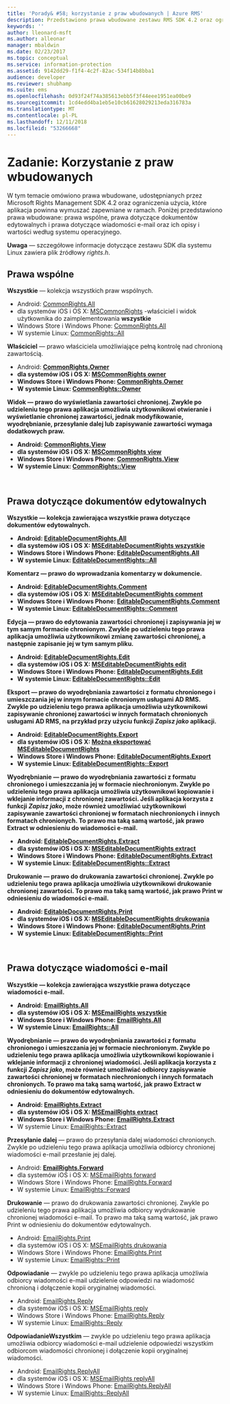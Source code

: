 ```yaml
---
title: 'Porady& #58; korzystanie z praw wbudowanych | Azure RMS'
description: Przedstawiono prawa wbudowane zestawu RMS SDK 4.2 oraz ograniczenia użycia, które aplikacja powinna wymuszać zapewniane w ramach.
keywords: ''
author: lleonard-msft
ms.author: alleonar
manager: mbaldwin
ms.date: 02/23/2017
ms.topic: conceptual
ms.service: information-protection
ms.assetid: 9142dd29-f1f4-4c2f-82ac-534f14b8bba1
audience: developer
ms.reviewer: shubhamp
ms.suite: ems
ms.openlocfilehash: 0d93f24f74a385613ebb5f3f44eee1951ea00be9
ms.sourcegitcommit: 1cd4edd4ba1eb5e10cb61628029213eda316783a
ms.translationtype: MT
ms.contentlocale: pl-PL
ms.lasthandoff: 12/11/2018
ms.locfileid: "53266668"
---
```

# <a name="how-to-use-built-in-rights"></a>Zadanie: Korzystanie z praw wbudowanych

W tym temacie omówiono prawa wbudowane, udostępnianych przez Microsoft Rights Management SDK 4.2 oraz ograniczenia użycia, które aplikacja powinna wymuszać zapewniane w ramach. Poniżej przedstawiono prawa wbudowane: prawa wspólne, prawa dotyczące dokumentów edytowalnych i prawa dotyczące wiadomości e-mail oraz ich opisy i wartości według systemu operacyjnego.

**Uwaga** — szczegółowe informacje dotyczące zestawu SDK dla systemu Linux zawiera plik źródłowy *rights.h*.

## <a name="common-rights"></a>Prawa wspólne

**Wszystkie** — kolekcja wszystkich praw wspólnych.
- Android: [CommonRights.All](https://msdn.microsoft.com/library/dn758258.aspx)
- dla systemów iOS i OS X: [MSCommonRights](https://msdn.microsoft.com/library/dn758314.aspx) -właściciel i widok użytkownika do zaimplementowania **wszystkie**
- Windows Store i Windows Phone: [CommonRights.All</strong>](https://msdn.microsoft.com/library/microsoft.rightsmanagement.commonrights.all.aspx)
- W systemie Linux: [CommonRights::All](https://azuread.github.io/rms-sdk-for-cpp/classrmscore_1_1modernapi_1_1CommonRights.html)

**Właściciel** — prawo właściciela umożliwiające pełną kontrolę nad chronioną zawartością.
- Android: [<strong>CommonRights.Owner](https://msdn.microsoft.com/library/dn758258.aspx)
- dla systemów iOS i OS X: [MSCommonRights owner](https://msdn.microsoft.com/library/dn758314.aspx)
- Windows Store i Windows Phone: [CommonRights.Owner](https://msdn.microsoft.com/library/microsoft.rightsmanagement.commonrights.owner.aspx)
- W systemie Linux: [CommonRights::Owner](https://azuread.github.io/rms-sdk-for-cpp/classrmscore_1_1modernapi_1_1CommonRights.html)

**Widok** — prawo do wyświetlania zawartości chronionej. Zwykle po udzieleniu tego prawa aplikacja umożliwia użytkownikowi otwieranie i wyświetlanie chronionej zawartości, jednak modyfikowanie, wyodrębnianie, przesyłanie dalej lub zapisywanie zawartości wymaga dodatkowych praw.

- Android: [CommonRights.View](https://msdn.microsoft.com/library/dn758258.aspx)
- dla systemów iOS i OS X: [MSCommonRights view](https://msdn.microsoft.com/library/dn758314.aspx)
- Windows Store i Windows Phone: [CommonRights.View](https://msdn.microsoft.com/library/microsoft.rightsmanagement.commonrights.view.aspx)
- W systemie Linux: [CommonRights::View](https://azuread.github.io/rms-sdk-for-cpp/classrmscore_1_1modernapi_1_1CommonRights.html)</li>

 

## <a name="editable-document-rights"></a>Prawa dotyczące dokumentów edytowalnych
**Wszystkie** — kolekcja zawierająca wszystkie prawa dotyczące dokumentów edytowalnych.
- Android: [EditableDocumentRights.All](https://msdn.microsoft.com/library/dn758284.aspx)
- dla systemów iOS i OS X: [MSEditableDocumentRights wszystkie](https://msdn.microsoft.com/library/dn758318.aspx)
- Windows Store i Windows Phone: [EditableDocumentRights.All](https://msdn.microsoft.com/library/microsoft.rightsmanagement.editabledocumentrights.all.aspx)
- W systemie Linux: [EditableDocumentRights::All](https://azuread.github.io/rms-sdk-for-cpp/classrmscore_1_1modernapi_1_1EditableDocumentRights.html)

**Komentarz** — prawo do wprowadzania komentarzy w dokumencie.
- Android: [EditableDocumentRights.Comment](https://msdn.microsoft.com/library/dn758284.aspx)
- dla systemów iOS i OS X: [MSEditableDocumentRights comment](https://msdn.microsoft.com/library/dn758318.aspx)
- Windows Store i Windows Phone: [EditableDocumentRights.Comment](https://msdn.microsoft.com/library/microsoft.rightsmanagement.editabledocumentrights.comment.aspx)
- W systemie Linux: [EditableDocumentRights::Comment](https://azuread.github.io/rms-sdk-for-cpp/classrmscore_1_1modernapi_1_1EditableDocumentRights.html)

**Edycja** — prawo do edytowania zawartości chronionej i zapisywania jej w tym samym formacie chronionym. Zwykle po udzieleniu tego prawa aplikacja umożliwia użytkownikowi zmianę zawartości chronionej, a następnie zapisanie jej w tym samym pliku.
- Android: [EditableDocumentRights.Edit](https://msdn.microsoft.com/library/dn758284.aspx)
- dla systemów iOS i OS X: [MSEditableDocumentRights edit](https://msdn.microsoft.com/library/dn758318.aspx)
- Windows Store i Windows Phone: [EditableDocumentRights.Edit](https://msdn.microsoft.com/library/microsoft.rightsmanagement.editabledocumentrights.edit.aspx)
- W systemie Linux: [EditableDocumentRights::Edit](https://azuread.github.io/rms-sdk-for-cpp/classrmscore_1_1modernapi_1_1EditableDocumentRights.html)

**Eksport** — prawo do wyodrębniania zawartości z formatu chronionego i umieszczania jej w innym formacie chronionym usługami AD RMS. Zwykle po udzieleniu tego prawa aplikacja umożliwia użytkownikowi zapisywanie chronionej zawartości w innych formatach chronionych usługami AD RMS, na przykład przy użyciu funkcji *Zapisz jako* aplikacji.

- Android: [EditableDocumentRights.Export](https://msdn.microsoft.com/library/dn758284.aspx)
- dla systemów iOS i OS X: [Można eksportować MSEditableDocumentRights](https://msdn.microsoft.com/library/dn758318.aspx)
- Windows Store i Windows Phone: [EditableDocumentRights.Export](https://msdn.microsoft.com/library/microsoft.rightsmanagement.editabledocumentrights.export.aspx)
- W systemie Linux: [EditableDocumentRights::Export](https://azuread.github.io/rms-sdk-for-cpp/classrmscore_1_1modernapi_1_1EditableDocumentRights.html)

**Wyodrębnianie** — prawo do wyodrębniania zawartości z formatu chronionego i umieszczania jej w formacie niechronionym. Zwykle po udzieleniu tego prawa aplikacja umożliwia użytkownikowi kopiowanie i wklejanie informacji z chronionej zawartości. Jeśli aplikacja korzysta z funkcji <em>Zapisz jako</em>, może również umożliwiać użytkownikowi zapisywanie zawartości chronionej w formatach niechronionych i innych formatach chronionych. To prawo ma taką samą wartość, jak prawo Extract w odniesieniu do wiadomości e-mail.

- Android: [EditableDocumentRights.Extract](https://msdn.microsoft.com/library/dn758284.aspx)
- dla systemów iOS i OS X: [MSEditableDocumentRights extract](https://msdn.microsoft.com/library/dn758318.aspx)
- Windows Store i Windows Phone: [EditableDocumentRights.Extract](https://msdn.microsoft.com/library/microsoft.rightsmanagement.editabledocumentrights.extract.aspx)
- W systemie Linux: [EditableDocumentRights::Extract](https://azuread.github.io/rms-sdk-for-cpp/classrmscore_1_1modernapi_1_1EditableDocumentRights.html)

**Drukowanie** — prawo do drukowania zawartości chronionej. Zwykle po udzieleniu tego prawa aplikacja umożliwia użytkownikowi drukowanie chronionej zawartości. To prawo ma taką samą wartość, jak prawo Print w odniesieniu do wiadomości e-mail.

- Android: [EditableDocumentRights.Print](https://msdn.microsoft.com/library/dn758284.aspx)
- dla systemów iOS i OS X: [MSEditableDocumentRights drukowania](https://msdn.microsoft.com/library/dn758318.aspx)
- Windows Store i Windows Phone: [EditableDocumentRights.Print](https://msdn.microsoft.com/library/microsoft.rightsmanagement.editabledocumentrights.print.aspx)
- W systemie Linux: [EditableDocumentRights::Print](https://azuread.github.io/rms-sdk-for-cpp/classrmscore_1_1modernapi_1_1EditableDocumentRights.html)

 

## <a name="email-rights"></a>Prawa dotyczące wiadomości e-mail

**Wszystkie** — kolekcja zawierająca wszystkie prawa dotyczące wiadomości e-mail.
- Android: [EmailRights.All](https://msdn.microsoft.com/library/dn758285.aspx)
- dla systemów iOS i OS X: [MSEmailRights wszystkie](https://msdn.microsoft.com/library/dn758319.aspx)
- Windows Store i Windows Phone: [EmailRights.All](https://msdn.microsoft.com/library/microsoft.rightsmanagement.emailrights.all.aspx)
- W systemie Linux: [EmailRights::All](https://azuread.github.io/rms-sdk-for-cpp/classrmscore_1_1modernapi_1_1EmailRights.html)

**Wyodrębnianie** — prawo do wyodrębniania zawartości z formatu chronionego i umieszczania jej w formacie niechronionym. Zwykle po udzieleniu tego prawa aplikacja umożliwia użytkownikowi kopiowanie i wklejanie informacji z chronionej wiadomości. Jeśli aplikacja korzysta z funkcji <em>Zapisz jako</em>, może również umożliwiać odbiorcy zapisywanie zawartości chronionej w formatach niechronionych i innych formatach chronionych. To prawo ma taką samą wartość, jak prawo Extract w odniesieniu do dokumentów edytowalnych.

- Android: [EmailRights.Extract](https://msdn.microsoft.com/library/dn758285.aspx)
- dla systemów iOS i OS X: [MSEmailRights extract](https://msdn.microsoft.com/library/dn758319.aspx)
- Windows Store i Windows Phone: [EmailRights.Extract</strong>](https://msdn.microsoft.com/library/microsoft.rightsmanagement.emailrights.extract.aspx)
- W systemie Linux: [EmailRights::Extract](https://azuread.github.io/rms-sdk-for-cpp/classrmscore_1_1modernapi_1_1EmailRights.html)

**Przesyłanie dalej** — prawo do przesyłania dalej wiadomości chronionych. Zwykle po udzieleniu tego prawa aplikacja umożliwia odbiorcy chronionej wiadomości e-mail przesłanie jej dalej.
- Android: [<strong>EmailRights.Forward</strong>](https://msdn.microsoft.com/library/dn758285.aspx)
- dla systemów iOS i OS X: [MSEmailRights forward](https://msdn.microsoft.com/library/dn758319.aspx)
- Windows Store i Windows Phone: [EmailRights.Forward](https://msdn.microsoft.com/library/microsoft.rightsmanagement.emailrights.forward.aspx)
- W systemie Linux: [EmailRights::Forward](https://azuread.github.io/rms-sdk-for-cpp/classrmscore_1_1modernapi_1_1EmailRights.html)

**Drukowanie** — prawo do drukowania zawartości chronionej. Zwykle po udzieleniu tego prawa aplikacja umożliwia odbiorcy wydrukowanie chronionej wiadomości e-mail. To prawo ma taką samą wartość, jak prawo Print w odniesieniu do dokumentów edytowalnych.

- Android: [EmailRights.Print](https://msdn.microsoft.com/library/dn758285.aspx)
- dla systemów iOS i OS X: [MSEmailRights drukowania](https://msdn.microsoft.com/library/dn758319.aspx)
- Windows Store i Windows Phone: [EmailRights.Print](https://msdn.microsoft.com/library/microsoft.rightsmanagement.emailrights.print.aspx)
- W systemie Linux: [EmailRights::Print](https://azuread.github.io/rms-sdk-for-cpp/classrmscore_1_1modernapi_1_1EmailRights.html)

**Odpowiadanie** — zwykle po udzieleniu tego prawa aplikacja umożliwia odbiorcy wiadomości e-mail udzielenie odpowiedzi na wiadomość chronioną i dołączenie kopii oryginalnej wiadomości.

- Android: [EmailRights.Reply](https://msdn.microsoft.com/library/dn758285.aspx)
- dla systemów iOS i OS X: [MSEmailRights reply](https://msdn.microsoft.com/library/dn758319.aspx)
- Windows Store i Windows Phone: [EmailRights.Reply](https://msdn.microsoft.com/library/microsoft.rightsmanagement.emailrights.reply.aspx)
- W systemie Linux: [EmailRights::Reply](https://azuread.github.io/rms-sdk-for-cpp/classrmscore_1_1modernapi_1_1EmailRights.html)

**OdpowiadanieWszystkim** — zwykle po udzieleniu tego prawa aplikacja umożliwia odbiorcy wiadomości e-mail udzielenie odpowiedzi wszystkim odbiorcom wiadomości chronionej i dołączenie kopii oryginalnej wiadomości.

- Android: [EmailRights.ReplyAll</strong>](https://msdn.microsoft.com/library/dn758285.aspx)
- dla systemów iOS i OS X: [MSEmailRights replyAll](https://msdn.microsoft.com/library/dn758319.aspx)
- Windows Store i Windows Phone: [EmailRights.ReplyAll](https://msdn.microsoft.com/library/microsoft.rightsmanagement.emailrights.replyall.aspx)
- W systemie Linux: [EmailRights::ReplyAll](https://azuread.github.io/rms-sdk-for-cpp/classrmscore_1_1modernapi_1_1EmailRights.html)
